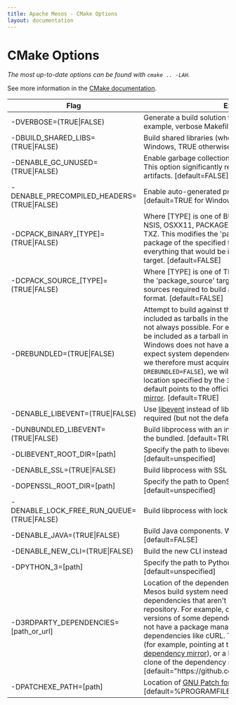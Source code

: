 ```yaml
---
title: Apache Mesos - CMake Options
layout: documentation
---
```


# CMake Options

*The most up-to-date options can be found with `cmake .. -LAH`.*

See more information in the [CMake documentation](../cmake.md).

<table class="table table-striped">
  <thead>
    <tr>
      <th width="30%">
        Flag
      </th>
      <th>
        Explanation
      </th>
    </tr>
  </thead>
  <tr>
    <td>
      -DVERBOSE=(TRUE|FALSE)
    </td>
    <td>
      Generate a build solution that produces verbose output
      (for example, verbose Makefiles). [default=TRUE]
    </td>
  </tr>
  <tr>
    <td>
      -DBUILD_SHARED_LIBS=(TRUE|FALSE)
    </td>
    <td>
      Build shared libraries (where possible).
      [default=FALSE for Windows, TRUE otherwise]
    </td>
  </tr>
  <tr>
    <td>
      -DENABLE_GC_UNUSED=(TRUE|FALSE)
    </td>
    <td>
      Enable garbage collection of unused program segments. This option
      significantly reduces the size of the final build artifacts.  [default=FALSE]
    </td>
  </tr>
  <tr>
    <td>
      -DENABLE_PRECOMPILED_HEADERS=(TRUE|FALSE)
    </td>
    <td>
      Enable auto-generated precompiled headers using cotire.
      [default=TRUE for Windows, FALSE otherwise]
    </td>
  </tr>
  <tr>
    <td>
      -DCPACK_BINARY_[TYPE]=(TRUE|FALSE)
    </td>
    <td>
      Where [TYPE] is one of BUNDLE, DEB, DRAGNDROP, IFW, NSIS, OSXX11,
      PACKAGEMAKER, RPM, STGZ, TBZ2, TGZ, TXZ. This modifies the 'package'
      target to generate binary package of the specified format. A binary
      package contains everything that would be installed via CMake's 'install'
      target. [default=FALSE]
    </td>
  </tr>
  <tr>
    <td>
      -DCPACK_SOURCE_[TYPE]=(TRUE|FALSE)
    </td>
    <td>
      Where [TYPE] is one of TBZ2, TXZ, TZ, ZIP. This modifies the
      'package_source' target to generate a package of the sources required to
      build and test Mesos, in the specified format. [default=FALSE]
    </td>
  </tr>
  <tr>
    <td>
      -DREBUNDLED=(TRUE|FALSE)
    </td>
    <td>
      Attempt to build against the third-party dependencies included as tarballs
      in the Mesos repository. NOTE: This is not always possible. For example, a
      dependency might not be included as a tarball in the Mesos repository;
      additionally, Windows does not have a package manager, so we do not expect
      system dependencies like APR to exist natively, and we therefore must
      acquire them. In these cases (or when <code>-DREBUNDLED=FALSE</code>), we
      will acquire the dependency from the location specified by the
      <code>3RDPARTY_DEPENDENCIES</code>, which by default points to the
      official Mesos <a
      href="https://github.com/mesos/3rdparty">third-party dependency
      mirror</a>. [default=TRUE]
    </td>
  </tr>
  <tr>
    <td>
      -DENABLE_LIBEVENT=(TRUE|FALSE)
    </td>
    <td>
      Use <a href="https://github.com/libevent/libevent">libevent</a> instead of
      libev for the event loop. This is required (but not the default) on
      Windows. [default=FALSE]
    </td>
  </tr>
  <tr>
    <td>
      -DUNBUNDLED_LIBEVENT=(TRUE|FALSE)
    </td>
    <td>
      Build libprocess with an installed libevent version instead of the bundled.
      [default=TRUE for macOS, FALSE otherwise]
    </td>
  </tr>
  <tr>
    <td>
      -DLIBEVENT_ROOT_DIR=[path]
    </td>
    <td>
      Specify the path to libevent, e.g. "C:\libevent-Win64".
      [default=unspecified]
    </td>
  </tr>
  <tr>
    <td>
      -DENABLE_SSL=(TRUE|FALSE)
    </td>
    <td>
      Build libprocess with SSL support. [default=FALSE]
    </td>
  </tr>
  <tr>
    <td>
      -DOPENSSL_ROOT_DIR=[path]
    </td>
    <td>
      Specify the path to OpenSSL, e.g. "C:\OpenSSL-Win64".
      [default=unspecified]
    </td>
  </tr>
  <tr>
    <td>
      -DENABLE_LOCK_FREE_RUN_QUEUE=(TRUE|FALSE)
    </td>
    <td>
      Build libprocess with lock free run queue. [default=FALSE]
    </td>
  </tr>
  <tr>
    <td>
      -DENABLE_JAVA=(TRUE|FALSE)
    </td>
    <td>
      Build Java components. Warning: this is SLOW. [default=FALSE]
    </td>
  </tr>
  <tr>
    <td>
      -DENABLE_NEW_CLI=(TRUE|FALSE)
    </td>
    <td>
      Build the new CLI instead of the old one. [default=FALSE]
    </td>
  </tr>
  <tr>
    <td>
      -DPYTHON_3=[path]
    </td>
    <td>
      Specify the path to Python 3, e.g. "python36".
      [default=unspecified]
    </td>
  </tr>
  <tr>
    <td>
      -D3RDPARTY_DEPENDENCIES=[path_or_url]
    </td>
    <td>
      Location of the dependency mirror. In some cases, the Mesos build system
      needs to acquire third-party dependencies that aren't rebundled as
      tarballs in the Mesos repository. For example, on Windows, we must aquire
      newer versions of some dependencies, and since Windows does not have a
      package manager, we must acquire system dependencies like cURL. This
      parameter can be either a URL (for example, pointing at the Mesos official
      <a href="https://github.com/mesos/3rdparty">third-party
      dependency mirror</a>), or a local folder (for example, a local clone of
      the dependency mirror).
      [default="https://github.com/mesos/3rdparty/raw/master"]
    </td>
  </tr>
  <tr>
    <td>
      -DPATCHEXE_PATH=[path]
    </td>
    <td>
      Location of
      <a href="http://gnuwin32.sourceforge.net/packages/patch.htm">GNU Patch for
      Windows</a> binary. [default=%PROGRAMFILESX86%/GnuWin32/bin/patch.exe]
      </td>
  </tr>
</table>
